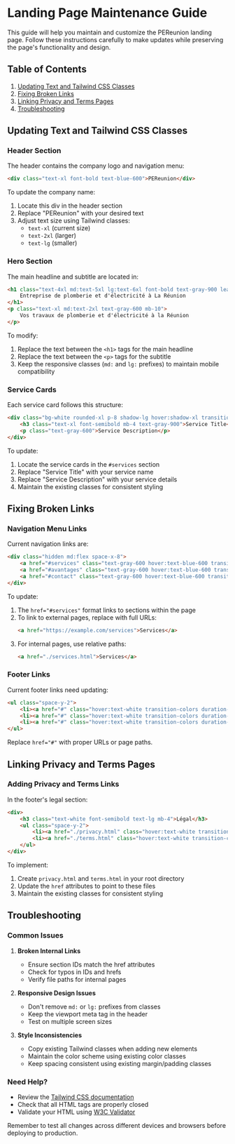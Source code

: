 # Landing Page Maintenance Guide

This guide will help you maintain and customize the PEReunion landing page. Follow these instructions carefully to make updates while preserving the page's functionality and design.

## Table of Contents
1. [Updating Text and Tailwind CSS Classes](#updating-text-and-tailwind-css-classes)
2. [Fixing Broken Links](#fixing-broken-links)
3. [Linking Privacy and Terms Pages](#linking-privacy-and-terms-pages)
4. [Troubleshooting](#troubleshooting)

## Updating Text and Tailwind CSS Classes

### Header Section
The header contains the company logo and navigation menu:

```html
<div class="text-xl font-bold text-blue-600">PEReunion</div>
```
To update the company name:
1. Locate this div in the header section
2. Replace "PEReunion" with your desired text
3. Adjust text size using Tailwind classes:
   - `text-xl` (current size)
   - `text-2xl` (larger)
   - `text-lg` (smaller)

### Hero Section
The main headline and subtitle are located in:

```html
<h1 class="text-4xl md:text-5xl lg:text-6xl font-bold text-gray-900 leading-tight mb-6">
    Entreprise de plomberie et d'électricité à La Réunion
</h1>
<p class="text-xl md:text-2xl text-gray-600 mb-10">
    Vos travaux de plomberie et d'électricité à la Réunion
</p>
```

To modify:
1. Replace the text between the `<h1>` tags for the main headline
2. Replace the text between the `<p>` tags for the subtitle
3. Keep the responsive classes (`md:` and `lg:` prefixes) to maintain mobile compatibility

### Service Cards
Each service card follows this structure:

```html
<div class="bg-white rounded-xl p-8 shadow-lg hover:shadow-xl transition-shadow duration-300 border border-gray-100">
    <h3 class="text-xl font-semibold mb-4 text-gray-900">Service Title</h3>
    <p class="text-gray-600">Service Description</p>
</div>
```

To update:
1. Locate the service cards in the `#services` section
2. Replace "Service Title" with your service name
3. Replace "Service Description" with your service details
4. Maintain the existing classes for consistent styling

## Fixing Broken Links

### Navigation Menu Links
Current navigation links are:

```html
<div class="hidden md:flex space-x-8">
    <a href="#services" class="text-gray-600 hover:text-blue-600 transition-colors duration-300">Services</a>
    <a href="#avantages" class="text-gray-600 hover:text-blue-600 transition-colors duration-300">Avantages</a>
    <a href="#contact" class="text-gray-600 hover:text-blue-600 transition-colors duration-300">Contact</a>
</div>
```

To update:
1. The `href="#services"` format links to sections within the page
2. To link to external pages, replace with full URLs:
   ```html
   <a href="https://example.com/services">Services</a>
   ```
3. For internal pages, use relative paths:
   ```html
   <a href="./services.html">Services</a>
   ```

### Footer Links
Current footer links need updating:

```html
<ul class="space-y-2">
    <li><a href="#" class="hover:text-white transition-colors duration-300">Dépannage</a></li>
    <li><a href="#" class="hover:text-white transition-colors duration-300">Rénovation</a></li>
    <li><a href="#" class="hover:text-white transition-colors duration-300">Installation</a></li>
</ul>
```

Replace `href="#"` with proper URLs or page paths.

## Linking Privacy and Terms Pages

### Adding Privacy and Terms Links
In the footer's legal section:

```html
<div>
    <h3 class="text-white font-semibold text-lg mb-4">Légal</h3>
    <ul class="space-y-2">
        <li><a href="./privacy.html" class="hover:text-white transition-colors duration-300">Mentions légales</a></li>
        <li><a href="./terms.html" class="hover:text-white transition-colors duration-300">Politique de confidentialité</a></li>
    </ul>
</div>
```

To implement:
1. Create `privacy.html` and `terms.html` in your root directory
2. Update the `href` attributes to point to these files
3. Maintain the existing classes for consistent styling

## Troubleshooting

### Common Issues

1. **Broken Internal Links**
   - Ensure section IDs match the href attributes
   - Check for typos in IDs and hrefs
   - Verify file paths for internal pages

2. **Responsive Design Issues**
   - Don't remove `md:` or `lg:` prefixes from classes
   - Keep the viewport meta tag in the header
   - Test on multiple screen sizes

3. **Style Inconsistencies**
   - Copy existing Tailwind classes when adding new elements
   - Maintain the color scheme using existing color classes
   - Keep spacing consistent using existing margin/padding classes

### Need Help?
- Review the [Tailwind CSS documentation](https://tailwindcss.com/docs)
- Check that all HTML tags are properly closed
- Validate your HTML using [W3C Validator](https://validator.w3.org/)

Remember to test all changes across different devices and browsers before deploying to production.